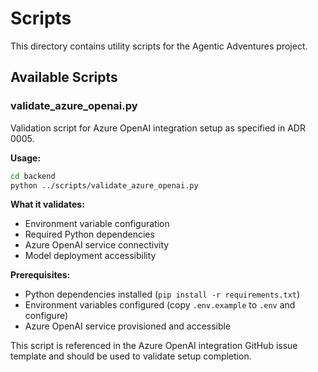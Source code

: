 # Scripts

This directory contains utility scripts for the Agentic Adventures project.

## Available Scripts

### validate_azure_openai.py

Validation script for Azure OpenAI integration setup as specified in ADR 0005.

**Usage:**
```bash
cd backend
python ../scripts/validate_azure_openai.py
```

**What it validates:**
- Environment variable configuration
- Required Python dependencies
- Azure OpenAI service connectivity
- Model deployment accessibility

**Prerequisites:**
- Python dependencies installed (`pip install -r requirements.txt`)
- Environment variables configured (copy `.env.example` to `.env` and configure)
- Azure OpenAI service provisioned and accessible

This script is referenced in the Azure OpenAI integration GitHub issue template and should be used to validate setup completion.